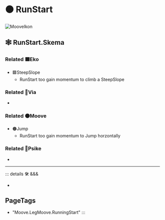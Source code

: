 # 🟠 <mooves>RunStart</mooves>

![MooveIkon](/Moove/Moove_Ikon.png)

## 🕸 RunStart.Skema

### Related 🟩<ekos>Eko</ekos>

- 🟩<ekos>SteepSlope</ekos>
    - RunStart too gain momentum to climb a SteepSlope

### Related 🔻<via>Via</via>

-

### Related 🟠<mooves>Moove</mooves>

- 🟠<mooves>Jump</mooves>
    - RunStart too gain momentum to Jump horzontally

### Related 💜<psike>Psike</psike>

-

---

<!-- =================================================== -->
<!-- =================================================== -->
<!-- =================================================== -->
<!-- =================================================== -->
<!-- =================================================== -->
::: details 🛠 <dev>&&&</dev>

-

<h2>PageTags</h2>

- "Moove.LegMoove.RunningStart"
:::
